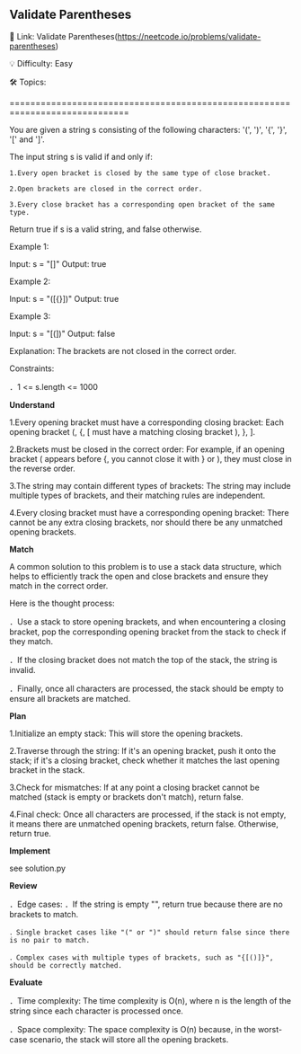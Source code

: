 **Validate Parentheses**
-
🔗 Link: Validate Parentheses(https://neetcode.io/problems/validate-parentheses)

💡 Difficulty: Easy

🛠️ Topics: 

=============================================================================

You are given a string s consisting of the following characters: '(', ')', '{', '}', '[' and ']'.

The input string s is valid if and only if:

    1.Every open bracket is closed by the same type of close bracket.
    
    2.Open brackets are closed in the correct order.
    
    3.Every close bracket has a corresponding open bracket of the same type.

Return true if s is a valid string, and false otherwise.

Example 1:

Input: s = "[]"
Output: true

Example 2:

Input: s = "([{}])"
Output: true

Example 3:

Input: s = "[(])"
Output: false

Explanation: The brackets are not closed in the correct order.

Constraints:

．1 <= s.length <= 1000

**Understand**

1.Every opening bracket must have a corresponding closing bracket: Each opening bracket (, {, [ must have a matching closing bracket ), }, ].

2.Brackets must be closed in the correct order: For example, if an opening bracket ( appears before {, you cannot close it with } or ), they must close in the reverse order.

3.The string may contain different types of brackets: The string may include multiple types of brackets, and their matching rules are independent.

4.Every closing bracket must have a corresponding opening bracket: There cannot be any extra closing brackets, nor should there be any unmatched opening brackets.

**Match**

A common solution to this problem is to use a stack data structure, which helps to efficiently track the open and close brackets and ensure they match in the correct order.

Here is the thought process:

．Use a stack to store opening brackets, and when encountering a closing bracket, pop the corresponding opening bracket from the stack to check if they match.

．If the closing bracket does not match the top of the stack, the string is invalid.

．Finally, once all characters are processed, the stack should be empty to ensure all brackets are matched.

**Plan**

1.Initialize an empty stack: This will store the opening brackets.

2.Traverse through the string: If it's an opening bracket, push it onto the stack; if it's a closing bracket, check whether it matches the last opening bracket in the stack.

3.Check for mismatches: If at any point a closing bracket cannot be matched (stack is empty or brackets don't match), return false.

4.Final check: Once all characters are processed, if the stack is not empty, it means there are unmatched opening brackets, return false. Otherwise, return true.

**Implement**

see solution.py

**Review**

．Edge cases:
    ．If the string is empty "", return true because there are no brackets to match.
    
    ．Single bracket cases like "(" or ")" should return false since there is no pair to match.
    
    ．Complex cases with multiple types of brackets, such as "{[()]}", should be correctly matched.

**Evaluate**

．Time complexity: The time complexity is O(n), where n is the length of the string since each character is processed once.

．Space complexity: The space complexity is O(n) because, in the worst-case scenario, the stack will store all the opening brackets.


